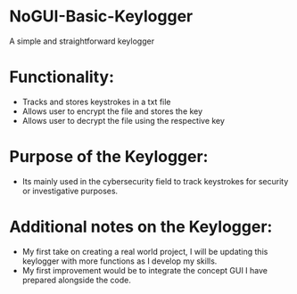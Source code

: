 # NoGUI-Basic-Keylogger
A simple and straightforward keylogger 

# Functionality:
- Tracks and stores keystrokes in a txt file
- Allows user to encrypt the file and stores the key
- Allows user to decrypt the file using the respective key

# Purpose of the Keylogger:
- Its mainly used in the cybersecurity field to track keystrokes for security or investigative purposes.

# Additional notes on the Keylogger:
- My first take on creating a real world project, I will be updating this keylogger with more functions as I develop my skills.
- My first improvement would be to integrate the concept GUI I have prepared alongside the code.
